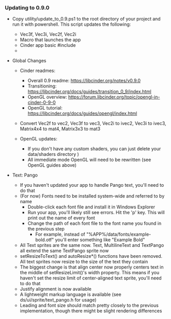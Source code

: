 ### Updating to 0.9.0

* Copy utility/update_to_0.9.ps1 to the root directory of your project and run it with powershell. This script updates the following:
	* Vec3f, Vec3i, Vec2f, Vec2i
	* Macro that launches the app
	* Cinder app basic #include
	*

* Global Changes
	* Cinder readmes: 
	    * Overall 0.9 readme: https://libcinder.org/notes/v0.9.0
		* Transitioning: https://libcinder.org/docs/guides/transition_0_9/index.html
		* OpenGL overview: https://forum.libcinder.org/topic/opengl-in-cinder-0-9-0
		* OpenGL tutorial: https://libcinder.org/docs/guides/opengl/index.html
		
	* Convert Vec2f to vec2, Vec3f to vec3, Vec2i to ivec2, Vec3i to ivec3, Matrix4x4 to mat4, Matrix3x3 to mat3
	* OpenGL updates: 
		* If you don't have any custom shaders, you can just delete your data/shaders directory )
		* All immediate mode OpenGL will need to be rewritten (see OpenGL guides above)

* Text: Pango
	* If you haven't updated your app to handle Pango text, you'll need to do that
	* (For now) Fonts need to be installed system-wide and referred to by name
		* Double-click each font file and install it in Windows Explorer
		* Run your app, you'll likely still see errors. Hit the 'p' key. This will print out the name of every font
		* Change the path of each font file to the font name you found in the previous step
			* For example, instead of "%APP%/data/fonts/example-bold.otf" you'll enter something like "Example Bold"
	* All Text sprites are the same now. Text, MultilineText and TextPango all extend the same TextPango sprite now
	* setResizeToText() and autoResize*() functions have been removed. All text sprites now resize to the size of the text they contain
	* The biggest change is that align center now properly centers text in the middle of setResizeLimit()'s width property. This means if you haven't set the resize limit of center-aligned text sprite, you'll need to do that
	* Justify alignment is now available
	* A lightweight markup language is available (see ds/ui/sprite/text_pango.h for usage)
	* Leading and font size should match pretty closely to the previous implementation, though there might be slight rendering differences